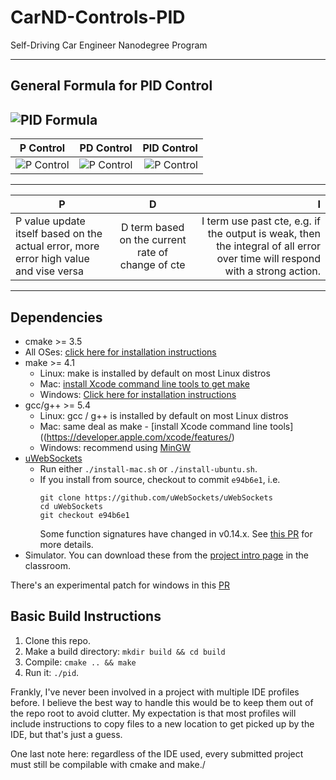# CarND-Controls-PID
Self-Driving Car Engineer Nanodegree Program

---
## General Formula for PID Control
![PID Formula](https://wikimedia.org/api/rest_v1/media/math/render/svg/242b6798586d4fc1aedf7e4f92bf77416e4fc76c)
---
| P Control        | PD Control           | PID Control |
| ------------- |:-------------:| -----:|
| ![P Control](https://github.com/zeeshananjumjunaidi/pid-controller/blob/master/data/P-Controller.gif)      | ![P Control](https://github.com/zeeshananjumjunaidi/pid-controller/blob/master/data/PD-Controller.gif) | ![P Control](https://github.com/zeeshananjumjunaidi/pid-controller/blob/master/data/PID-Controller.gif) |
---
| P        | D         | I  |
| ------------- |:-------------:| -----:|
| P value update itself based on the actual error, more error high value and vise versa   | D term based on the current rate of change of cte     |   I term use past cte, e.g. if the output is weak, then the integral of all error over time will respond with a strong action.  |
---

## Dependencies

* cmake >= 3.5
 * All OSes: [click here for installation instructions](https://cmake.org/install/)
* make >= 4.1
  * Linux: make is installed by default on most Linux distros
  * Mac: [install Xcode command line tools to get make](https://developer.apple.com/xcode/features/)
  * Windows: [Click here for installation instructions](http://gnuwin32.sourceforge.net/packages/make.htm)
* gcc/g++ >= 5.4
  * Linux: gcc / g++ is installed by default on most Linux distros
  * Mac: same deal as make - [install Xcode command line tools]((https://developer.apple.com/xcode/features/)
  * Windows: recommend using [MinGW](http://www.mingw.org/)
* [uWebSockets](https://github.com/uWebSockets/uWebSockets)
  * Run either `./install-mac.sh` or `./install-ubuntu.sh`.
  * If you install from source, checkout to commit `e94b6e1`, i.e.
    ```
    git clone https://github.com/uWebSockets/uWebSockets 
    cd uWebSockets
    git checkout e94b6e1
    ```
    Some function signatures have changed in v0.14.x. See [this PR](https://github.com/udacity/CarND-MPC-Project/pull/3) for more details.
* Simulator. You can download these from the [project intro page](https://github.com/udacity/self-driving-car-sim/releases) in the classroom.

There's an experimental patch for windows in this [PR](https://github.com/udacity/CarND-PID-Control-Project/pull/3)

## Basic Build Instructions

1. Clone this repo.
2. Make a build directory: `mkdir build && cd build`
3. Compile: `cmake .. && make`
4. Run it: `./pid`.

Frankly, I've never been involved in a project with multiple IDE profiles
before. I believe the best way to handle this would be to keep them out of the
repo root to avoid clutter. My expectation is that most profiles will include
instructions to copy files to a new location to get picked up by the IDE, but
that's just a guess.

One last note here: regardless of the IDE used, every submitted project must
still be compilable with cmake and make./
